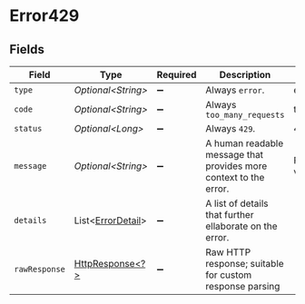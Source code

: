 # Error429


## Fields

| Field                                                                                                                | Type                                                                                                                 | Required                                                                                                             | Description                                                                                                          | Example                                                                                                              |
| -------------------------------------------------------------------------------------------------------------------- | -------------------------------------------------------------------------------------------------------------------- | -------------------------------------------------------------------------------------------------------------------- | -------------------------------------------------------------------------------------------------------------------- | -------------------------------------------------------------------------------------------------------------------- |
| `type`                                                                                                               | *Optional\<String>*                                                                                                  | :heavy_minus_sign:                                                                                                   | Always `error`.                                                                                                      | error                                                                                                                |
| `code`                                                                                                               | *Optional\<String>*                                                                                                  | :heavy_minus_sign:                                                                                                   | Always `too_many_requests`                                                                                           | too_many_requests                                                                                                    |
| `status`                                                                                                             | *Optional\<Long>*                                                                                                    | :heavy_minus_sign:                                                                                                   | Always `429`.                                                                                                        | 429                                                                                                                  |
| `message`                                                                                                            | *Optional\<String>*                                                                                                  | :heavy_minus_sign:                                                                                                   | A human readable message that provides more context to the error.                                                    | Request failed validation                                                                                            |
| `details`                                                                                                            | List\<[ErrorDetail](../../models/components/ErrorDetail.md)>                                                         | :heavy_minus_sign:                                                                                                   | A list of details that further ellaborate on the error.                                                              |                                                                                                                      |
| `rawResponse`                                                                                                        | [HttpResponse\<?>](https://docs.oracle.com/en/java/javase/11/docs/api/java.net.http/java/net/http/HttpResponse.html) | :heavy_minus_sign:                                                                                                   | Raw HTTP response; suitable for custom response parsing                                                              |                                                                                                                      |